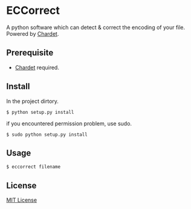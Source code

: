 # ECCorrect
A python software which can detect &amp; correct the encoding of your file. Powered  by [Chardet](https://github.com/chardet/chardet).

## Prerequisite

* [Chardet](https://github.com/chardet/chardet) required.

## Install

In the project dirtory.

	$ python setup.py install
	
if you encountered permission problem, use sudo.

	$ sudo python setup.py install

## Usage

	$ eccorrect filename
	
## License
[MIT License](https://github.com/LathamZ/ECCorrect/blob/master/LICENSE)

